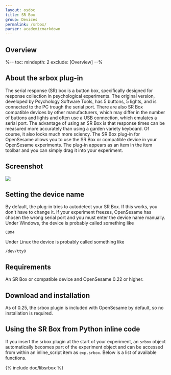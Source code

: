 ```yaml
---
layout: osdoc
title: SR Box
group: Devices
permalink: /srbox/
parser: academicmarkdown
---
```


## Overview

%--
toc:
 mindepth: 2
 exclude: [Overview]
--%

## About the srbox plug-in

The serial response (SR) box is a button box, specifically designed for response collection in psychological experiments. The original version, developed by Psychology Software Tools, has 5 buttons, 5 lights, and is connected to the PC trough the serial port. There are also SR Box compatible devices by other manufacturers, which may differ in the number of buttons and lights and often use a USB connection, which emulates a serial port. The advantage of using an SR Box is that response times can be measured more accurately than using a garden variety keyboard. Of course, it also looks much more sciency. The SR Box plug-in for OpenSesame allows you to use the SR Box or compatible device in your OpenSesame experiments. The plug-in appears as an item in the item toolbar and you can simply drag it into your experiment.

## Screenshot

![](/img/fig/fig7.7.1.png)

## Setting the device name

By default, the plug-in tries to autodetect your SR Box. If this works, you don't have to change it. If your experiment freezes, OpenSesame has chosen the wrong serial port and you must enter the device name manually. Under Windows, the device is probably called something like

	COM4

Under Linux the device is probably called something like

	/dev/tty0

## Requirements

An SR Box or compatible device and OpenSesame 0.22 or higher.

## Download and installation

As of 0.25, the srbox plugin is included with OpenSesame by default, so no installation is required.

## Using the SR Box from Python inline code

If you insert the srbox plugin at the start of your experiment, an `srbox` object automatically becomes part of the experiment object and can be accessed from within an inline_script item as `exp.srbox`. Below is a list of available functions.

{% include doc/libsrbox %}
